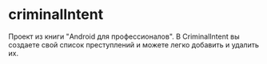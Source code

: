 # criminalIntent
Проект из книги "Android для профессионалов".
В CriminalIntent вы создаете свой список преступлений и можете легко добавить и удалить их. 
